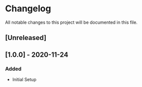 # Changelog

All notable changes to this project will be documented in this file.

## [Unreleased]

## [1.0.0] - 2020-11-24

### Added

- Initial Setup

